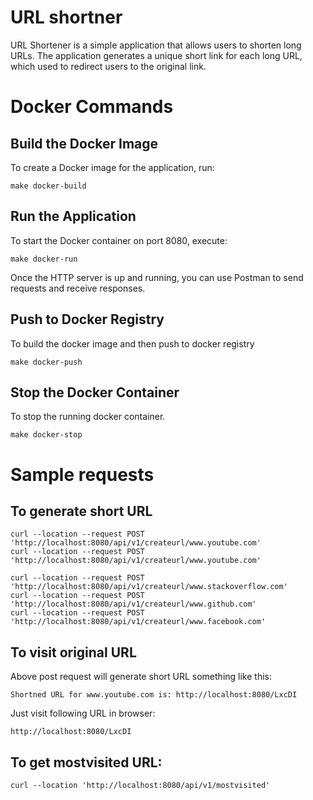 
# URL shortner

URL Shortener is a simple application that allows users to shorten long URLs. The application generates a unique short link for each long URL, which used to redirect users to the original link.



# Docker Commands

## Build the Docker Image

To create a Docker image for the application, run:
```
make docker-build

```
## Run the Application

To start the Docker container on port 8080, execute:

```
make docker-run
```

Once the HTTP server is up and running, you can use Postman to send requests and receive responses.

## Push to Docker Registry

To build the docker image and then push to docker registry

```
make docker-push
```

## Stop the Docker Container

To stop the running docker container.

```
make docker-stop
```

# Sample requests


## To generate short URL

```
curl --location --request POST 'http://localhost:8080/api/v1/createurl/www.youtube.com'
curl --location --request POST 'http://localhost:8080/api/v1/createurl/www.youtube.com'

curl --location --request POST 'http://localhost:8080/api/v1/createurl/www.stackoverflow.com'
curl --location --request POST 'http://localhost:8080/api/v1/createurl/www.github.com'
curl --location --request POST 'http://localhost:8080/api/v1/createurl/www.facebook.com'
```

## To visit original URL
Above post request will generate short URL something like this: 
```
Shortned URL for www.youtube.com is: http://localhost:8080/LxcDI
```
Just visit following URL in browser:
```
http://localhost:8080/LxcDI
```


## To get mostvisited URL:
```
curl --location 'http://localhost:8080/api/v1/mostvisited'
```